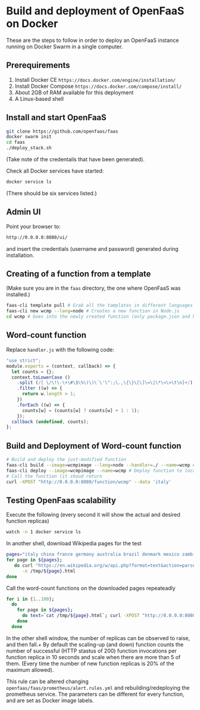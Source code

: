 # Build and deployment of OpenFaaS on Docker

These are the steps to follow in order to deploy an OpenFaaS instance running on Docker Swarm in a single computer.


## Prerequirements

1. Install Docker CE `https://docs.docker.com/engine/installation/`
2. Install Docker Compose `https://docs.docker.com/compose/install/`
3. About 2GB of RAM available for this deployment
4. A Linux-based shell


## Install and start OpenFaaS

```bash
git clone https://github.com/openfaas/faas
docker swarm init
cd faas
./deploy_stack.sh
```
(Take note of the credentails that have been generated).

Check all Docker services have started:
```bash
docker service ls
```
(There should be six services listed.)


## Admin UI

Point your browser to:
```bash
http://0.0.0.0:8080/ui/
```
and insert the credentials (username and password) generated during installation.


## Creating of a function from a template

(Make sure you are in the `faas` directory, the one where OpenFaaS was installed.)
```bash
faas-cli template pull # Grab all the tamplates in different languages
faas-cli new wcmp --lang=node # Creates a new function in Node.js
cd wcmp # Goes into the newly created function (only package.json and handler.js there)
```


## Word-count function 

Replace `handler.js` with the following code:
```javascript
"use strict";
module.exports = (context, callback) => {
  let counts = {};
  context.toLowerCase ()
    .split (/[ \/\!\-\+\#\$\%\(\)\`\'\":;\.,\{\}\[\]\=\|\*\<\>\t\n]+/)
    .filter ((w) => {
      return w.length > 1;
    })
    .forEach ((w) => {
      counts[w] = (counts[w] ? counts[w] + 1 : 1);
    });
  callback (undefined, counts);
};
```


## Build and Deployment of Word-count function

```bash
# Build and deploy the just-modified function 
faas-cli build --image=wcmpimage --lang=node --handler=./ --name=wcmp # Build image
faas-cli deploy --image=wcmpimage --name=wcmp # Deploy function to local OpenFaaS instance
# Call the function (it shoud return 
curl -XPOST "http://0.0.0.0:8080/function/wcmp" --data 'italy'
```


## Testing OpenFaas scalability

Execute the following (every second it will show the actual and desired function replicas)
```bash
watch -n 1 docker service ls
```

In another shell, download Wikipedia pages for the test
```bash
pages="italy china france germany australia brazil denmark mexico zambia thailand"
for page in ${pages};
   do curl "https://en.wikipedia.org/w/api.php?format=text&action=parse&prop=wikitext&page=${page}"\
      -o /tmp/${page}.html      
done
```

Call the word-count functions on the downloaded pages repeateadly  
```bash
for i in {1..100};
  do
    for page in ${pages};
      do text=`cat /tmp/${page}.html`; curl -XPOST "http://0.0.0.0:8080/function/wcmp" --data "${text}" -o /dev/null -s -w "%{http_code} `date`\n"       
    done
  done
```

In the other shell window, the number of replicas can be observed to raise, and then fall.+
By default the scaling-up (and down) function counts the number of successful (HTTP stastus of 200) function
invocations per function replica in 10 seconds and scale when there are more than 5 of them.
(Every time the number of new function replicas is 20% of the maximum allowed).
  
This rule can be altered changing `openfaas/faas/prometheus/alert.rules.yml` and rebuilding/redeploying  the prometheus service. 
The parameters can be different for every function, and are set as Docker image labels.
  
